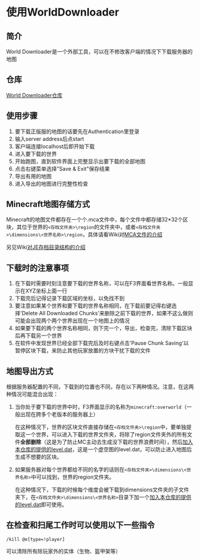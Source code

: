 # 使用WorldDownloader

## 简介

World Downloader是一个外部工具，可以在不修改客户端的情况下下载服务器的地图

## 仓库

[World Downloader仓库](https://github.com/mircokroon/minecraft-world-downloader)

## 使用步骤

1. 要下载正版服的地图的话要先在Authentication里登录
2. 输入server address后点start
3. 客户端连接localhost后即开始下载
4. 进入要下载的世界
5. 开始跑图，直到软件界面上完整显示出要下载的全部地图
6. 点击右键菜单选择"Save & Exit"保存结果
7. 导出有用的地图
8. 进入导出的地图进行完整性检查

## Minecraft地图存储方式

Minecraft的地图文件都存在一个个.mca文件中，每个文件中都存储32*32个区块，其位于世界的`<存档文件夹>\region`的文件夹中，或者`<存档文件夹>\dimensions\<世界名称>\region`，具体请看Wiki对[MCA文件的介绍](https://minecraft.fandom.com/wiki/Region_file_format)

另见Wiki[对JE存档目录结构的介绍](https://minecraft.fandom.com/wiki/Java_Edition_level_format)

## 下载时的注意事项

1. 在下载时需要时刻注意要下载的世界名称，可以在F3界面看世界名称。一般显示在XYZ坐标上面一行
2. 下载完后记得记录下载区域的坐标，以免找不到
3. 要注意如果某个世界和要下载的世界名称相同，在下载前要记得右键选择'Delete All Downloaded Chunks'来删除之前下载的世界，如果不这么做则可能会出现两个两个世界出现在一个地图上的情况
4. 如果要下载的两个世界名称相同，则下完一个，导出，检查完，清除下载区块后再下载另一个世界
5. 在软件中发现世界已经全部下载完后及时右键点击'Pause Chunk Saving'以暂停区块下载，来防止其他玩家放置的方块干扰下载的文件

## 地图导出方式

根据服务器配置的不同，下载到的位置也不同，存在以下两种情况。注意，在这两种情况可能混合出现：

1. 当你处于要下载的世界中时，F3界面显示的名称为`minecraft:overworld`（一般出现在跨多个老版本的服务器上）
    
    在这种情况下，世界的区块文件直接存储在`<存档文件夹>\region`中，要单独提取这一个世界，可以进入下载的世界文件夹，将除了region文件夹外的所有文件**全部删除**（这是为了防止MC主动去生成没下载的世界浪费时间），然后[加入本仓库的提供的level.dat](./assets/level.dat)，这是一个虚空图的level.dat，可以防止进入地图后生成不想要的区块。

2. 如果服务器对每个世界都给不同的名字的话则在`<存档文件夹>\dimensions\<世界名称>`中可以找到，世界的region文件夹。
    
    在这种情况下，下载的时候每个维度会被下载到dimensions文件夹的子文件夹下，在`<存档文件夹>\dimensions\<世界名称>`目录下加一个[加入本仓库的提供的level.dat](./assets/level.dat)即可使用。

## 在检查和扫尾工作时可以使用以下一些指令

```
/kill @e[type=!player]
```
可以清除所有除玩家外的实体（生物、盔甲架等）